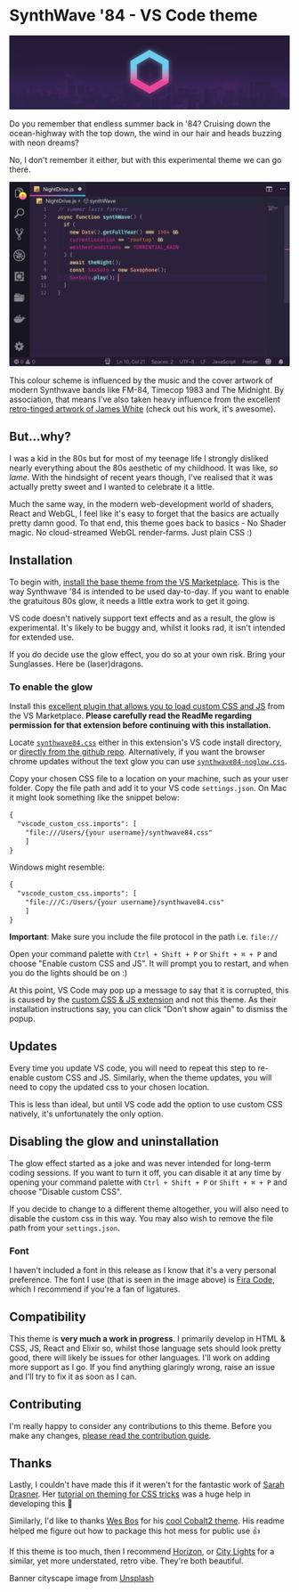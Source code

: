 # SynthWave '84 - VS Code theme
![Synthwave '84 logo over a cityscape](./banner.png)

Do you remember that endless summer back in '84? Cruising down the ocean-highway with the top down, the wind in our hair and heads buzzing with neon dreams? 

No, I don't remember it either, but with this experimental theme we can go there.

![Neon glowing text](./theme.jpg)

This colour scheme is influenced by the music and the cover artwork of modern Synthwave bands like FM-84, Timecop 1983 and The Midnight. By association, that means I've also taken heavy influence from the excellent [retro-tinged artwork of James White](https://signalnoise.com/) (check out his work, it's awesome).

## But...why?
I was a kid in the 80s but for most of my teenage life I strongly disliked nearly everything about the 80s aesthetic of my childhood. It was like, _so lame_. With the hindsight of recent years though, I've realised that it was actually pretty sweet and I wanted to celebrate it a little. 

Much the same way, in the modern web-development world of shaders, React and WebGL, I feel like it's easy to forget that the basics are actually pretty damn good. To that end, this theme goes back to basics - No Shader magic. No cloud-streamed WebGL render-farms. Just plain CSS :)

## Installation
To begin with, [install the base theme from the VS Marketplace](https://marketplace.visualstudio.com/items?itemName=RobbOwen.synthwave-vscode). This is the way Synthwave '84 is intended to be used day-to-day. If you want to enable the gratuitous 80s glow, it needs a little extra work to get it going. 

VS code doesn't natively support text effects and as a result, the glow is experimental. It's likely to be buggy and, whilst it looks rad, it isn't intended for extended use. 

If you do decide use the glow effect, you do so at your own risk. Bring your Sunglasses. Here be (laser)dragons.

### To enable the glow
Install this [excellent plugin that allows you to load custom CSS and JS](https://marketplace.visualstudio.com/items?itemName=be5invis.vscode-custom-css) from the VS Marketplace. **Please carefully read the ReadMe regarding permission for that extension before continuing with this installation.**

Locate [`synthwave84.css`](https://github.com/robb0wen/synthwave-vscode/blob/master/synthwave84.css) either in this extension's VS code install directory, or [directly from the github repo](https://github.com/robb0wen/synthwave-vscode/blob/master/synthwave84.css). Alternatively, if you want the browser chrome updates without the text glow you can use [`synthwave84-noglow.css`](https://github.com/robb0wen/synthwave-vscode/blob/master/synthwave84-noglow.css).

Copy your chosen CSS file to a location on your machine, such as your user folder. Copy the file path and add it to your VS code `settings.json`. On Mac it might look something like the snippet below:

```
{
  "vscode_custom_css.imports": [
    "file:///Users/{your username}/synthwave84.css"
    ]
}
```

Windows might resemble:

```
{
  "vscode_custom_css.imports": [
    "file:///C:/Users/{your username}/synthwave84.css"
    ]
}
```

**Important**: Make sure you include the file protocol in the path i.e. `file://`

Open your command palette with `Ctrl + Shift + P` or `Shift + ⌘ + P` and choose "Enable custom CSS and JS". It will prompt you to restart, and when you do the lights should be on :)

At this point, VS Code may pop up a message to say that it is corrupted, this is caused by the [custom CSS & JS extension](https://marketplace.visualstudio.com/items?itemName=be5invis.vscode-custom-css) and not this theme. As their installation instructions say, you can click "Don't show again" to dismiss the popup.

## Updates
Every time you update VS code, you will need to repeat this step to re-enable custom CSS and JS. Similarly, when the theme updates, you will need to copy the updated css to your chosen location. 

This is less than ideal, but until VS code add the option to use custom CSS natively, it's unfortunately the only option.

## Disabling the glow and uninstallation
The glow effect started as a joke and was never intended for long-term coding sessions. If you want to turn it off, you can disable it at any time by opening your command palette with `Ctrl + Shift + P` or `Shift + ⌘ + P` and choose "Disable custom CSS".

If you decide to change to a different theme altogether, you will also need to disable the custom css in this way. You may also wish to remove the file path from your `settings.json`.

### Font
I haven't included a font in this release as I know that it's a very personal preference. The font I use (that is seen in the image above) is [Fira Code](https://github.com/tonsky/FiraCode), which I recommend if you're a fan of ligatures.

## Compatibility
This theme is **very much a work in progress**. I primarily develop in HTML & CSS, JS, React and Elixir so, whilst those language sets should look pretty good, there will likely be issues for other languages. I'll work on adding more support as I go. If you find anything glaringly wrong, raise an issue and I'll try to fix it as soon as I can.

## Contributing
I'm really happy to consider any contributions to this theme. Before you make any changes, [please read the contribution guide](https://github.com/robb0wen/synthwave-vscode/blob/master/CONTRIBUTING.md).

## Thanks
Lastly, I couldn't have made this if it weren't for the fantastic work of [Sarah Drasner](https://twitter.com/sarah_edo). Her [tutorial on theming for CSS tricks](https://css-tricks.com/creating-a-vs-code-theme/) was a huge help in developing this 🙏

Similarly, I'd like to thanks [Wes Bos](https://twitter.com/wesbos) for his [cool Cobalt2 theme](https://github.com/wesbos/cobalt2-vscode). His readme helped me figure out how to package this hot mess for public use 👍

If this theme is too much, then I recommend [Horizon](https://github.com/jolaleye/horizon-theme-vscode), or [City Lights](http://citylights.xyz/) for a similar, yet more understated, retro vibe. They're both beautiful.

Banner cityscape image from [Unsplash](https://unsplash.com/photos/DxHR8K5Egjk)

